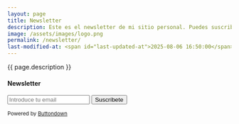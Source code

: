 ```yaml
---
layout: page
title: Newsletter
description: Este es el newsletter de mi sitio personal. Puedes suscribirte si te gustaría recibir lo que publico en mi blog directamente en tu bandeja de entrada. Aquí nada es obligatorio, simplemente creo que ofrecer más opciones a mis lectores, es mejor. 👌
image: /assets/images/logo.png
permalink: /newsletter/
last-modified-at: <span id="last-updated-at">2025-08-06 16:50:00</span>
---
```


<p class="text-center">{{ page.description }}</p>

<div class="card mt-4 mb-3">
<div class="card-header text-center">
<h4 class="card-title">
<i class="fa-solid fa-envelope"></i> Newsletter
</h4>
</div>
<div class="card-body">
<form
  action="https://buttondown.com/api/emails/embed-subscribe/luiscarlospando"
  method="post"
  target="popupwindow"
  onsubmit="window.open('https://buttondown.com/luiscarlospando', 'popupwindow')"
  class="embeddable-buttondown-form"
>
<input class="form-control mb-3" type="email" name="email" id="bd-email" placeholder="Introduce tu email" />
<input class="btn btn-primary btn-lg" type="submit" value="Suscríbete" />
</form>
</div>
</div>
<div class="text-center">
<small>Powered by <a href="https://buttondown.com/refer/luiscarlospando" target="_blank">Buttondown</a></small>
</div>
